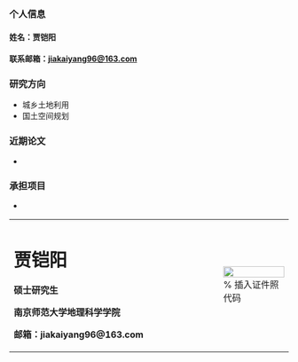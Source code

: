 ### 个人信息
#### 姓名：贾铠阳
#### 联系邮箱：jiakaiyang96@163.com

### 研究方向
 - 城乡土地利用
 - 国土空间规划
### 近期论文
 -
### 承担项目
 -
<table border="0">
  <tr>
    <td width="75%">
      <h1>贾铠阳</h1>
      <p><b>硕士研究生</b></p>
      <p><b>南京师范大学地理科学学院</b></p>
      <p><b>邮箱：jiakaiyang96@163.com</b></p>
    </td>
    <td width="25%">
      <img src="/jiakaiyang.jpg" width="100%">      % 插入证件照代码
    </td>
  </tr>
</table>
